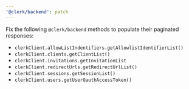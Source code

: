 ```yaml
---
'@clerk/backend': patch
---
```


Fix the following `@clerk/backend` methods to populate their paginated responses:
- `clerkClient.allowListIndentifiers.getAllowlistIdentifierList()`
- `clerkClient.clients.getClientList()`
- `clerkClient.invitations.getInvitationList`
- `clerkClient.redirectUrls.getRedirectUrlList()`
- `clerkClient.sessions.getSessionList()`
- `clerkClient.users.getUserOauthAccessToken()`

